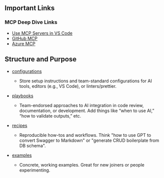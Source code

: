 

## Important Links
### MCP Deep Dive Links
* [Use MCP Servers in VS Code](https://code.visualstudio.com/docs/copilot/chat/mcp-servers)
* [GitHub MCP](https://github.com/github/github-mcp-server)
* [Azure MCP](https://github.com/Azure/azure-mcp)



## Structure and Purpose

* [configurations](configurations/Index.md)
    * Store setup instructions and team-standard configurations for AI tools, editors (e.g., VS Code), or linters/prettier.

* [playbooks](playbooks/Index.md)
    * Team-endorsed approaches to AI integration in code review, documentation, or development. Add things like “when to use AI,” “how to validate outputs,” etc.

* [recipes](recipes/Index.md)
    * Reproducible how-tos and workflows. Think "how to use GPT to convert Swagger to Markdown" or "generate CRUD boilerplate from DB schema".

* [examples](examples/Index.md)
    * Concrete, working examples. Great for new joiners or people experimenting.